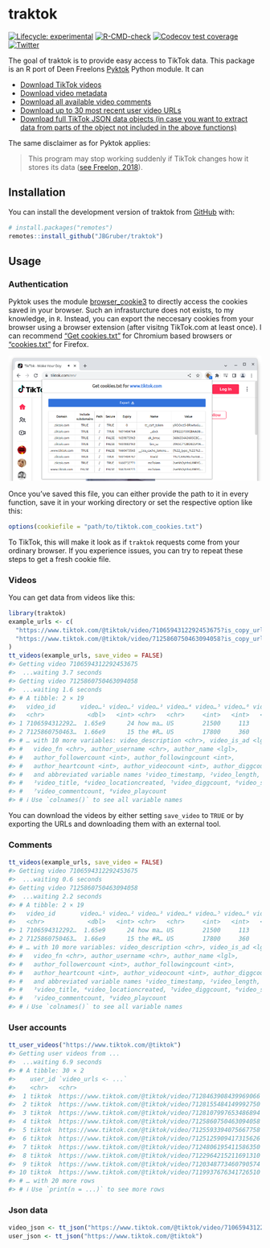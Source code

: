 
<!-- README.md is generated from README.Rmd. Please edit that file -->

# traktok

<!-- badges: start -->

[![Lifecycle:
experimental](https://img.shields.io/badge/lifecycle-experimental-orange.svg)](https://lifecycle.r-lib.org/articles/stages.html#experimental)
[![R-CMD-check](https://github.com/JBGruber/traktok/actions/workflows/R-CMD-check.yaml/badge.svg)](https://github.com/JBGruber/traktok/actions/workflows/R-CMD-check.yaml)
[![Codecov test
coverage](https://codecov.io/gh/JBGruber/traktok/branch/main/graph/badge.svg)](https://codecov.io/gh/JBGruber/traktok?branch=main)
[![Twitter](https://img.shields.io/twitter/url/https/twitter.com/JohannesBGruber.svg?style=social&label=Follow%20%40JohannesBGruber)](https://twitter.com/JohannesBGruber)
<!-- badges: end -->

The goal of traktok is to provide easy access to TikTok data. This
package is an R port of Deen Freelons
[Pyktok](https://github.com/dfreelon/pyktok) Python module. It can

-   [Download TikTok videos](#videos)
-   [Download video metadata](#videos)
-   [Download all available video comments](#comments)
-   [Download up to 30 most recent user video URLs](#user-accounts)
-   [Download full TikTok JSON data objects (in case you want to extract
    data from parts of the object not included in the above
    functions)](#json-data)

The same disclaimer as for Pyktok applies:

> This program may stop working suddenly if TikTok changes how it stores
> its data ([see Freelon,
> 2018](https://osf.io/preprints/socarxiv/56f4q/)).

## Installation

You can install the development version of traktok from
[GitHub](https://github.com/) with:

``` r
# install.packages("remotes")
remotes::install_github("JBGruber/traktok")
```

## Usage

### Authentication

Pyktok uses the module
[browser_cookie3](https://github.com/borisbabic/browser_cookie3) to
directly access the cookies saved in your browser. Such an
infrasturcture does not exists, to my knowledge, in `R`. Instead, you
can export the neccesary cookies from your browser using a browser
extension (after visitng TikTok.com at least once). I can recommend
[“Get
cookies.txt”](https://chrome.google.com/webstore/detail/get-cookiestxt/bgaddhkoddajcdgocldbbfleckgcbcid)
for Chromium based browsers or
[“cookies.txt”](https://addons.mozilla.org/en-US/firefox/addon/cookies-txt/)
for Firefox.

![](man/figures/cookies.png)

Once you’ve saved this file, you can either provide the path to it in
every function, save it in your working directory or set the respective
option like this:

``` r
options(cookiefile = "path/to/tiktok.com_cookies.txt")
```

To TikTok, this will make it look as if `traktok` requests come from
your ordinary browser. If you experience issues, you can try to repeat
these steps to get a fresh cookie file.

### Videos

You can get data from videos like this:

``` r
library(traktok)
example_urls <- c(
  "https://www.tiktok.com/@tiktok/video/7106594312292453675?is_copy_url=1&is_from_webapp=v1",
  "https://www.tiktok.com/@tiktok/video/7125860750463094058?is_copy_url=1&is_from_webapp=v1"
)
tt_videos(example_urls, save_video = FALSE)
#> Getting video 7106594312292453675
#>  ...waiting 3.7 seconds
#> Getting video 7125860750463094058
#>  ...waiting 1.6 seconds
#> # A tibble: 2 × 19
#>   video_id       video…¹ video…² video…³ video…⁴ video…⁵ video…⁶ video…⁷ video…⁸
#>   <chr>            <dbl>   <int> <chr>   <chr>     <int>   <int>   <int>   <int>
#> 1 7106594312292…  1.65e9      24 how ma… US        21500     113    1798  482400
#> 2 7125860750463…  1.66e9      15 the #R… US        17800     360    3207  559400
#> # … with 10 more variables: video_description <chr>, video_is_ad <lgl>,
#> #   video_fn <chr>, author_username <chr>, author_name <lgl>,
#> #   author_followercount <int>, author_followingcount <int>,
#> #   author_heartcount <int>, author_videocount <int>, author_diggcount <int>,
#> #   and abbreviated variable names ¹​video_timestamp, ²​video_length,
#> #   ³​video_title, ⁴​video_locationcreated, ⁵​video_diggcount, ⁶​video_sharecount,
#> #   ⁷​video_commentcount, ⁸​video_playcount
#> # ℹ Use `colnames()` to see all variable names
```

You can download the videos by either setting `save_video` to `TRUE` or
by exporting the URLs and downloading them with an external tool.

### Comments

``` r
tt_videos(example_urls, save_video = FALSE)
#> Getting video 7106594312292453675
#>  ...waiting 0.6 seconds
#> Getting video 7125860750463094058
#>  ...waiting 2.2 seconds
#> # A tibble: 2 × 19
#>   video_id       video…¹ video…² video…³ video…⁴ video…⁵ video…⁶ video…⁷ video…⁸
#>   <chr>            <dbl>   <int> <chr>   <chr>     <int>   <int>   <int>   <int>
#> 1 7106594312292…  1.65e9      24 how ma… US        21500     113    1798  482400
#> 2 7125860750463…  1.66e9      15 the #R… US        17800     360    3207  559400
#> # … with 10 more variables: video_description <chr>, video_is_ad <lgl>,
#> #   video_fn <chr>, author_username <chr>, author_name <lgl>,
#> #   author_followercount <int>, author_followingcount <int>,
#> #   author_heartcount <int>, author_videocount <int>, author_diggcount <int>,
#> #   and abbreviated variable names ¹​video_timestamp, ²​video_length,
#> #   ³​video_title, ⁴​video_locationcreated, ⁵​video_diggcount, ⁶​video_sharecount,
#> #   ⁷​video_commentcount, ⁸​video_playcount
#> # ℹ Use `colnames()` to see all variable names
```

### User accounts

``` r
tt_user_videos("https://www.tiktok.com/@tiktok")
#> Getting user videos from ...
#>  ...waiting 6.9 seconds
#> # A tibble: 30 × 2
#>    user_id `video_urls <- ...`                                     
#>    <chr>   <chr>                                                   
#>  1 tiktok  https://www.tiktok.com/@tiktok/video/7128463908439969066
#>  2 tiktok  https://www.tiktok.com/@tiktok/video/7128155484149992750
#>  3 tiktok  https://www.tiktok.com/@tiktok/video/7128107997653486894
#>  4 tiktok  https://www.tiktok.com/@tiktok/video/7125860750463094058
#>  5 tiktok  https://www.tiktok.com/@tiktok/video/7125593394075667758
#>  6 tiktok  https://www.tiktok.com/@tiktok/video/7125125909417315626
#>  7 tiktok  https://www.tiktok.com/@tiktok/video/7124806195411586350
#>  8 tiktok  https://www.tiktok.com/@tiktok/video/7122964215211691310
#>  9 tiktok  https://www.tiktok.com/@tiktok/video/7120348773460790574
#> 10 tiktok  https://www.tiktok.com/@tiktok/video/7119937676341726510
#> # … with 20 more rows
#> # ℹ Use `print(n = ...)` to see more rows
```

### Json data

``` r
video_json <- tt_json("https://www.tiktok.com/@tiktok/video/7106594312292453675?is_copy_url=1&is_from_webapp=v1")
user_json <- tt_json("https://www.tiktok.com/@tiktok")
```
